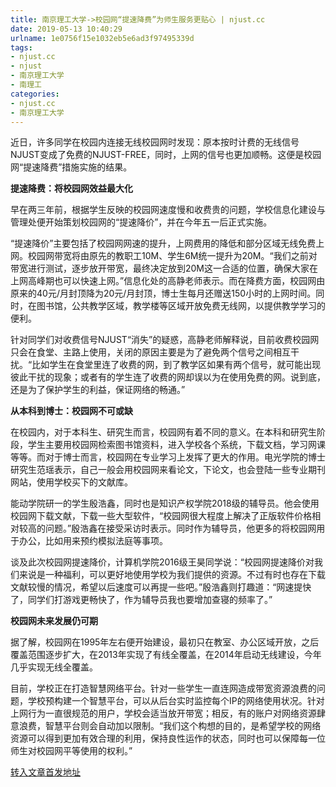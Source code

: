 ```yaml
---
title: 南京理工大学->校园网“提速降费”为师生服务更贴心 | njust.cc
date: 2019-05-13 10:40:29
urlname: 1e0756f15e1032eb5e6ad3f97495339d
tags: 
- njust.cc
- njust
- 南京理工大学
- 南理工
categories:
- njust.cc
- 南京理工大学
---
```



近日，许多同学在校园内连接无线校园网时发现：原本按时计费的无线信号NJUST变成了免费的NJUST-FREE，同时，上网的信号也更加顺畅。这便是校园网“提速降费”措施实施的结果。

**提速降费：将校园网效益最大化**

早在两三年前，根据学生反映的校园网速度慢和收费贵的问题，学校信息化建设与管理处便开始策划校园网的“提速降价”，并在今年五一后正式实施。

“提速降价”主要包括了校园网网速的提升，上网费用的降低和部分区域无线免费上网。校园网带宽将由原先的教职工10M、学生6M统一提升为20M。“我们之前对带宽进行测试，逐步放开带宽，最终决定放到20M这一合适的位置，确保大家在上网高峰期也可以快速上网。”信息化处的高静老师表示。而在降费方面，校园网由原来的40元/月封顶降为20元/月封顶，博士生每月还赠送150小时的上网时间。同时，在图书馆，公共教学区域，教学楼等区域开放免费无线网，以提供教学学习的便利。

针对同学们对收费信号NJUST“消失”的疑惑，高静老师解释说，目前收费校园网只会在食堂、主路上使用，关闭的原因主要是为了避免两个信号之间相互干扰。“比如学生在食堂里连了收费的网，到了教学区如果有两个信号，就可能出现彼此干扰的现象；或者有的学生连了收费的网却误以为在使用免费的网。说到底，还是为了保护学生的利益，保证网络的畅通。”

**从本科到博士：校园网不可或缺**

在校园内，对于本科生、研究生而言，校园网有着不同的意义。在本科和研究生阶段，学生主要用校园网检索图书馆资料，进入学校各个系统，下载文档，学习网课等等。而对于博士而言，校园网在专业学习上发挥了更大的作用。电光学院的博士研究生范瑶表示，自己一般会用校园网来看论文，下论文，也会登陆一些专业期刊网站，使用学校买下的文献库。

能动学院研一的学生殷浩鑫，同时也是知识产权学院2018级的辅导员。他会使用校园网下载文献，下载一些大型软件，“校园网很大程度上解决了正版软件价格相对较高的问题。”殷浩鑫在接受采访时表示。同时作为辅导员，他更多的将校园网用于办公，比如用来预约模拟法庭等事项。

谈及此次校园网提速降价，计算机学院2016级王昊同学说：“校园网提速降价对我们来说是一种福利，可以更好地使用学校为我们提供的资源。不过有时也存在下载文献较慢的情况，希望以后速度可以再提一些吧。”殷浩鑫则打趣道：“网速提快了，同学们打游戏更畅快了，作为辅导员我也要增加查寝的频率了。”

**校园网未来发展仍可期**

据了解，校园网在1995年左右便开始建设，最初只在教室、办公区域开放，之后覆盖范围逐步扩大，在2013年实现了有线全覆盖，在2014年启动无线建设，今年几乎实现无线全覆盖。

目前，学校正在打造智慧网络平台。针对一些学生一直连网造成带宽资源浪费的问题，学校预构建一个智慧平台，可以从后台实时监控每个IP的网络使用状况。针对上网行为一直很规范的用户，学校会适当放开带宽；相反，有的账户对网络资源肆意浪费，智慧平台则会自动加以限制。“我们这个构想的目的，是希望学校的网络资源可以得到更加有效合理的利用，保持良性运作的状态，同时也可以保障每一位师生对校园网平等使用的权利。”





[转入文章首发地址](http://zs.njust.edu.cn/11/9c/c4621a201116/page.htm)